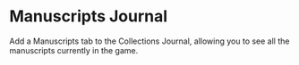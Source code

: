 # Manuscripts Journal
Add a Manuscripts tab to the Collections Journal, allowing you to see all the manuscripts currently in the game.